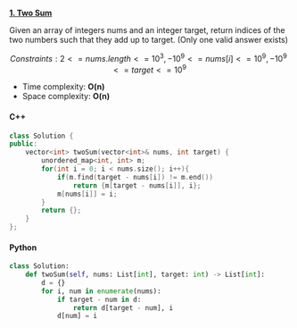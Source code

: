 **[1. Two Sum](https://leetcode.com/problems/two-sum/)**

Given an array of integers nums and an integer target, return indices of the two numbers such that they add up to target. (Only one valid answer exists)

```math
Constraints: 2 <= nums.length <= 10^3, -10^9 <= nums[i] <= 10^9, -10^9 <= target <= 10^9
```
- Time complexity: **O(n)**
- Space complexity: **O(n)**

#### C++
```c++
class Solution {
public:
    vector<int> twoSum(vector<int>& nums, int target) {
        unordered_map<int, int> m;
        for(int i = 0; i < nums.size(); i++){
            if(m.find(target - nums[i]) != m.end())
                return {m[target - nums[i]], i};
            m[nums[i]] = i;
        }
        return {};
    }
};
```

#### Python
```python
class Solution:
    def twoSum(self, nums: List[int], target: int) -> List[int]:
        d = {}
        for i, num in enumerate(nums):
            if target - num in d:
                return d[target - num], i
            d[num] = i
```
